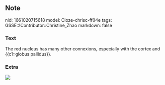 ## Note
nid: 1661020715618
model: Cloze-chrisc-ff04e
tags: GSSE::!Contributor::Christine_Zhao
markdown: false

### Text
<div>
  <div>
    <div>
      <div>
        The red nucleus has many other connexions, especially with
        the cortex and {{c1::globus pallidus}}.
      </div>
    </div>
  </div>
</div>

### Extra
<img src="image191.jpg">
